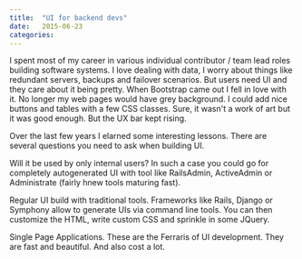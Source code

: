 ```yaml
---
title:  "UI for backend devs"
date: 	2015-06-23
categories:
---
```


I spent most of my career in various individual contributor / team lead roles building software systems.  I love dealing with data, I worry about things like redundant servers, backups and failover scenarios.  But users need UI and they care about it being pretty.  When Bootstrap came out I fell in love with it.  No longer my web pages would have grey background.  I could add nice buttons and tables with a few CSS classes.  Sure, it wasn't a work of art but it was good enough.  But the UX bar kept rising.

Over the last few years I elarned some interesting lessons.  There are several questions you need to ask when building UI.  

Will it be used by only internal users?  In such a case you could go for completely autogenerated UI with tool like RailsAdmin, ActiveAdmin or Administrate (fairly hnew tools maturing fast).  

Regular UI build with traditional tools.  Frameworks like Rails, Django or Symphony allow to generate UIs via command line tools.  You can then customize the HTML, write custom CSS and sprinkle in some JQuery.  

Single Page Applications.  These are the Ferraris of UI development.  They are fast and beautiful.  And also cost a lot.  